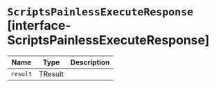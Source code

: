 # `ScriptsPainlessExecuteResponse` [interface-ScriptsPainlessExecuteResponse]

| Name | Type | Description |
| - | - | - |
| `result` | TResult | &nbsp; |
